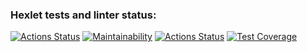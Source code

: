 ### Hexlet tests and linter status:
[![Actions Status](https://github.com/Georgyphyton/python-project-50/workflows/hexlet-check/badge.svg)](https://github.com/Georgyphyton/python-project-50/actions)
[![Maintainability](https://api.codeclimate.com/v1/badges/5f7068124757cf28fc30/maintainability)](https://codeclimate.com/github/Georgyphyton/python-project-50/maintainability)
[![Actions Status](https://github.com/Georgyphyton/python-project-50/workflows/Python%20CI/badge.svg)](https://github.com/Georgyphyton/python-project-50/actions)
[![Test Coverage](https://api.codeclimate.com/v1/badges/5f7068124757cf28fc30/test_coverage)](https://codeclimate.com/github/Georgyphyton/python-project-50/test_coverage)